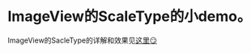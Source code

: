 # ImageView的ScaleType的小demo。

ImageView的SacleType的详解和效果见[这里:smirk:](http://ifangler.com/android/2015/11/17/what_is_scaletype_in_imageview.html)

